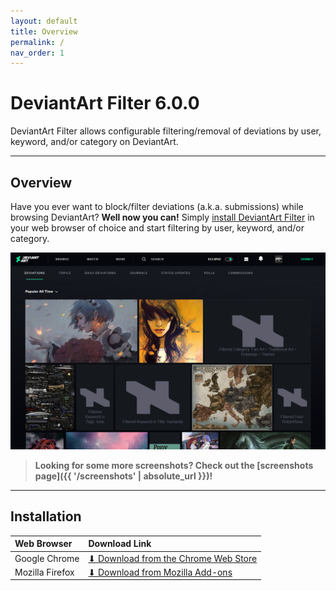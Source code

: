 ```yaml
---
layout: default
title: Overview
permalink: /
nav_order: 1
---
```


# DeviantArt Filter 6.0.0

DeviantArt Filter allows configurable filtering/removal of deviations by user, keyword, and/or category on DeviantArt.

* * *

## Overview

Have you ever want to block/filter deviations (a.k.a. submissions) while browsing DeviantArt? **Well now you can!** Simply [install DeviantArt Filter](#installation) in your web browser of choice and start filtering by user, keyword, and/or category.

![DeviantArt Filter Promotional Image](https://raw.githubusercontent.com/rthaut/deviantART-Filter/master/screenshots/Promo.png?raw=true)

> **Looking for some more screenshots? Check out the [screenshots page]({{ '/screenshots' | absolute_url }})!**

* * *

## Installation

| Web Browser | Download Link |
|:----------- |:------------- |
| Google Chrome | [⬇ Download from the Chrome Web Store](https://chrome.google.com/webstore/detail/deviantart-filter/odlmamilbohnpnoomjclomghphbajikp) |
| Mozilla Firefox | [⬇ Download from Mozilla Add-ons](https://addons.mozilla.org/en-US/firefox/addon/deviantart-filter/) |
